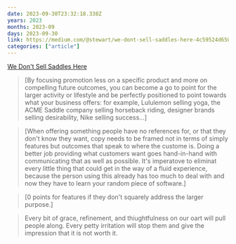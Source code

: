 ```yaml
---
date: 2023-09-30T23:32:18.338Z
years: 2023
months: 2023-09
days: 2023-09-30
link: https://medium.com/@stewart/we-dont-sell-saddles-here-4c59524d650d
categories: ["article"]
---
```

[We Don't Sell Saddles Here](https://medium.com/@stewart/we-dont-sell-saddles-here-4c59524d650d)

> [By focusing promotion less on a specific product and more on compelling future outcomes, you can become a go to point for the larger activity or lifestyle and be perfectly positioned to point towards what your business offers: for example, Lululemon selling yoga, the ACME Saddle company selling horseback riding, designer brands selling desirability, Nike selling success…]

> [When offering something people have no references for, or that they don't know they want, copy needs to be framed not in terms of simply features but outcomes that speak to where the custome is. Doing a better job providing what customers want goes hand-in-hand with communicating that as well as possible. It's imperatove to eliminat every little thing that could get in the way of a fluid experience, because the person using this already has too much to deal with and now they have to learn your random piece of software.]

> [0 points for features if they don't squarely address the larger purpose.]

> Every bit of grace, refinement, and thiughtfulness on our oart will pull people along. Every petty irritation will stop them and give the impression that it is not worth it.
